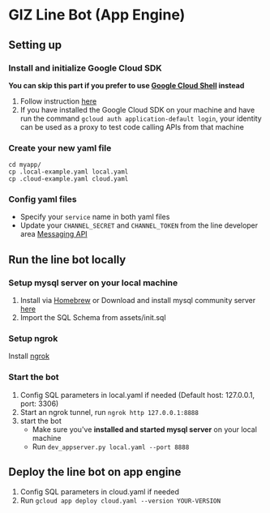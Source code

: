 # GIZ Line Bot (App Engine)

## Setting up
### Install and initialize Google Cloud SDK
**You can skip this part if you prefer to use [Google Cloud Shell](https://cloud.google.com/shell/docs/quickstart) instead**

1. Follow instruction [here](https://cloud.google.com/appengine/docs/standard/go/download)
2. If you have installed the Google Cloud SDK on your machine and have run the command `gcloud auth application-default login`, your identity can be used as a proxy to test code calling APIs from that machine

### Create your new yaml file
```
cd myapp/
cp .local-example.yaml local.yaml
cp .cloud-example.yaml cloud.yaml
```
### Config yaml files
- Specify your `service` name in both yaml files
- Update your `CHANNEL_SECRET` and `CHANNEL_TOKEN` from the line developer area [Messaging API](https://developers.line.me/)

## Run the line bot locally
### Setup mysql server on your local machine
1. Install via [Homebrew](https://gist.github.com/nrollr/3f57fc15ded7dddddcc4e82fe137b58e) or Download and install mysql community server [here](https://dev.mysql.com/downloads/mysql/)
2. Import the SQL Schema from assets/init.sql

### Setup ngrok
Install [ngrok](https://ngrok.com/download)

### Start the bot
1. Config SQL parameters in local.yaml if needed (Default host: 127.0.0.1, port: 3306)
2. Start an ngrok tunnel, run `ngrok http 127.0.0.1:8888`
3. start the bot
    - Make sure you've **installed and started mysql server** on your local machine
    - Run `dev_appserver.py local.yaml --port 8888`

## Deploy the line bot on app engine
1. Config SQL parameters in cloud.yaml if needed
2. Run `gcloud app deploy cloud.yaml --version YOUR-VERSION`
